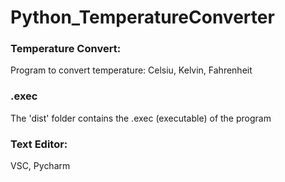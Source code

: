 # Python_TemperatureConverter
### Temperature Convert:
Program to convert temperature: Celsiu, Kelvin, Fahrenheit

### .exec
The 'dist' folder contains the .exec (executable) of the program

### Text Editor: 
VSC, Pycharm
